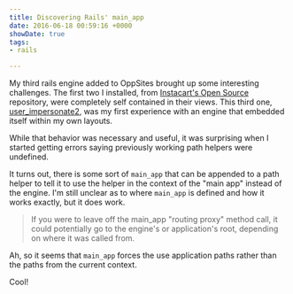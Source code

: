 ```yaml
---
title: Discovering Rails' main_app
date: 2016-06-18 00:59:16 +0000
showDate: true
tags:
- rails

---
```

My third rails engine added to OppSites brought up some interesting
challenges. The first two I installed, from [Instacart's Open Source](https://www.instacart.com/opensource)
repository, were completely self contained in their views. This third one,
[user_impersonate2](https://github.com/rcook/user_impersonate2), was my
first experience with an engine that embedded itself within my own layouts.

While that behavior was necessary and useful, it was surprising when
I started getting errors saying previously working path helpers were
undefined.

It turns out, there is some sort of `main_app` that can be appended to a
path helper to tell it to use the helper in the context of the "main app"
instead of the engine. I'm still unclear as to where `main_app` is defined
and how it works exactly, but it does work.

> If you were to leave off the main_app "routing proxy" method call,
> it could potentially go to the engine's or application's root, depending on where it was called from.

Ah, so it seems that `main_app` forces the use application paths rather
than the paths from the current context.

Cool!